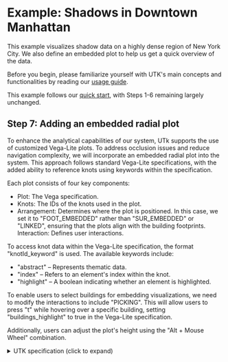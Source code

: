 # Example: Shadows in Downtown Manhattan

This example visualizes shadow data on a highly dense region of New York City. We also define an embedded plot to help us get a quick overview of the data.

Before you begin, please familiarize yourself with UTK's main concepts and functionalities by reading our [usage guide](../USAGE.md).

This example follows our [quick start](../QUICK-START.md), with Steps 1-6 remaining largely unchanged.

## Step 7: Adding an embedded radial plot

To enhance the analytical capabilities of our system, UTk supports the use of customized Vega-Lite plots. To address occlusion issues and reduce navigation complexity, we will incorporate an embedded radial plot into the system. This approach follows standard Vega-Lite specifications, with the added ability to reference knots using keywords within the specification.

Each plot consists of four key components:
- Plot: The Vega specification.
- Knots: The IDs of the knots used in the plot.
- Arrangement: Determines where the plot is positioned. In this case, we set it to "FOOT_EMBEDDED" rather than "SUR_EMBEDDED" or "LINKED", ensuring that the plots align with the building footprints.
Interaction: Defines user interactions.

To access knot data within the Vega-Lite specification, the format "knotId_keyword" is used. The available keywords include:

- "abstract" – Represents thematic data.
- "index" – Refers to an element's index within the knot.
- "highlight" – A boolean indicating whether an element is highlighted.

To enable users to select buildings for embedding visualizations, we need to modify the interactions to include "PICKING". This will allow users to press "t" while hovering over a specific building, setting "buildings_highlight" to true in the Vega-Lite specification.

Additionally, users can adjust the plot's height using the "Alt + Mouse Wheel" combination.


<details>
<summary>UTK specification (click to expand)</summary>

```diff
{
  "components": [
    {
      "map": {
        "camera": {...},
          "knots": [
            ...
+           "buildings"
          ],
          "interactions": [
            ...
+           "PICKING"
          ]
      },
      "plots": [
+       {
+         "plot": {
+           "$schema": "https://vega.github.io/schema/vega-lite/v5.json",
+           "background": "rgb(0,255,0)",
+           "mark": {
+             "type": "arc",
+             "stroke": "black",
+             "strokeWidth": 5
+           },
+           "encoding": {
+               "theta": {
+               "field": "bin",
+               "type": "nominal",
+               "legend": null
+             },
+             "color": {
+               "field": "buildings_abstract",
+               "type": "quantitative",
+               "aggregate": "mean",
+               "legend": null,
+               "scale": {
+                 "scheme": [
+                   "white",
+                   "white",
+                   "blue"
+                 ]
+               }
+             }
+           }
+         },
+         "knots": [
+           "buildings"
+         ],
+         "arrangement": "FOOT_EMBEDDED",
+         "args": {
+           "bins": 32
+         }
+       }
      ],
      "knots": [
        ...
      ],
      "position": {...}
    },
    {
      "type": "GRAMMAR",
      "position": {...}
    },
    {
      "type": "TOGGLE_KNOT",
      "map_id": 0,
      "position":{...}
    }
  ],
  "arrangement": "LINKED",
  "grid": {...}
}
```

You should see the following:

![UTK example](../images/shadow-1.png?raw=true)

<details>

## Final specification

<details>
<summary>UTK specification (click to expand)</summary>

```json
{
  "components": [
    {
      "map": {
        "camera": {
          "position": [
            -8239611,
            4941390.5,
            2.100369140625
          ],
          "direction": {
            "right": [
              553.601318359375,
              -2370.810546875,
              2100.369140625
            ],
            "lookAt": [
              563.9249267578125,
              -1633.5897216796875,
              1424.7962646484375
            ],
            "up": [
              0.009459096007049084,
              0.6755067110061646,
              0.7372931241989136
            ]
          }
        },
        "knots": [
          "purewater",
          "pureroads",
          "buildings"
        ],
        "interactions": [
          "NONE",
          "NONE",
          "PICKING"
        ]
      },
      "plots": [
        {
          "plot": {
            "$schema": "https://vega.github.io/schema/vega-lite/v5.json",
            "background": "rgb(0,255,0)",
            "mark": {
              "type": "arc",
              "stroke": "black",
              "strokeWidth": 5
            },
            "encoding": {
                "theta": {
                "field": "bin",
                "type": "nominal",
                "legend": null
              },
              "color": {
                "field": "buildings_abstract",
                "type": "quantitative",
                "aggregate": "mean",
                "legend": null,
                "scale": {
                  "scheme": [
                    "white",
                    "white",
                    "blue"
                  ]
                }
              }
            }
          },
          "knots": [
            "buildings"
          ],
          "arrangement": "FOOT_EMBEDDED",
          "args": {
            "bins": 32
          }
        }
      ],
      "knots": [
        {
          "id": "purewater",
          "integration_scheme": [
            {
              "out": {
                "name": "water",
                "level": "OBJECTS"
              }
            }
          ]
        },
        {
          "id": "pureroads",
          "integration_scheme": [
            {
              "out": {
                "name": "roads",
                "level": "OBJECTS"
              }
            }
          ]
        },
        {
          "id": "buildings",
          "integration_scheme": [
            {
              "spatial_relation": "NEAREST",
              "out": {
                "name": "buildings",
                "level": "COORDINATES3D"
              },
              "in": {
                "name": "shadow",
                "level": "COORDINATES3D"
              },
              "operation": "NONE",
              "abstract": true
            }
          ]
        }
      ],
      "position": {
        "width": [
          6,
          12
        ],
        "height": [
          1,
          5
        ]
      }
    },
    {
      "type": "GRAMMAR",
      "position": {
        "width": [
          1,
          5
        ],
        "height": [
          3,
          4
        ]
      }
    },
    {
      "type": "TOGGLE_KNOT",
      "map_id": 0,
      "position":{
        "width": [
          1,
          5
        ],
        "height": [
          1,
          2
        ]
      }
    }
  ],
  "arrangement": "LINKED",
  "grid": {
    "width": 12,
    "height": 4
  }
}
```

</details>


